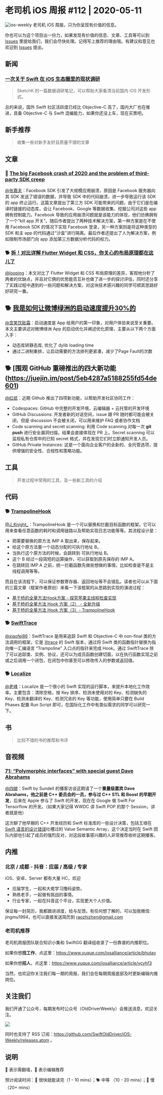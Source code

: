 # 老司机 iOS 周报 #112 | 2020-05-11

![ios-weekly](https://github.com/SwiftOldDriver/iOS-Weekly/blob/master/assets/ios-weekly.png?raw=true)
老司机 iOS 周报，只为你呈现有价值的信息。

你也可以为这个项目出一份力，如果发现有价值的信息、文章、工具等可以到 [Issues](https://github.com/SwiftOldDriver/iOS-Weekly/issues) 里提给我们，我们会尽快处理。记得写上推荐的理由哦。有建议和意见也欢迎到 [Issues](https://github.com/SwiftOldDriver/iOS-Weekly/issues) 提出。

## 新闻

###  [一次关于 Swift 在 iOS 生态圈里的现状调研](https://mp.weixin.qq.com/s/Ib48PWpKJNALlNoL4lm4-g)

> SketchK 的一篇数据调研笔记，可以帮助大家看清当前国内 iOS 开发形式。

总的来说，国外 Swift 社区活跃度已经比 Objective-C 高了，国内大厂也在推进，具备 Objective-C 与 Swift 混编能力，如果你还没上车，现在买票吧。

## 新手推荐

> 收集一些对新手友好且质量不错的文章

## 文章

### 🐎 [The big Facebook crash of 2020 and the problem of third-party SDK creep](https://rambo.codes/posts/2020-05-07-the-big-facebook-crash)

[@张嘉夫](https://github.com/josephchang10)：Facebook SDK 引发了大规模应用崩溃，原因是 Facebook 服务器向其 SDK 发送了错误的数据，并导致 SDK 中的代码崩溃，进一步导致运行该 SDK 的 app 终止运行。这篇文章提出了第三方 SDK 可能带来的问题，由于它们是在编译时链接的动态库，会让 Facebook、Google 等数据收集、挖掘公司对这些 app 拥有控制能力。Facebook 导致的应用崩溃问题就是该能力的体现，他们彷佛拥有了一个“kill app 开关”。随后作者提出了两种技术解决方案，第一种方案是在不使用 Facebook SDK 的情况下实现 Facebook 登录，另一种方案则是将这种类型的 SDK 和主 app 的代码通过“沙盒”进行隔离。最后作者还提出了人为解决方案，例如限制市场部门向 app 添加第三方数据分析代码的权力。

### 🐕 [拆！对比详解 Flutter Widget 和 CSS，你关心的布局原理都在这儿了](https://mp.weixin.qq.com/s/ZjrcYN6Asq1RpdgTrCUbiw)

[@looping](https://github.com/looping)：本文对比了 Flutter Widget 和 CSS 布局原理的差异，客观地分析了两者的优缺点，并且对它俩的优势能否互补也做了进一步的探讨评估，同时还分享了实践过程中遇到的一些问题和解决方案，对这块技术感兴趣的同学可顺其思路好好研究一番。

## 🐕 [我是如何让微博绿洲的启动速度提升30%的](https://mp.weixin.qq.com/s/SUHaGD1T2Vce4Ag-qgxtgg)

[@含笑饮砒霜](https://weibo.com/chinafishnews/)：启动速度是 App 给用户的第一印象，对用户体验来说至关重要。本文主要讲述对微博绿洲 App 的启动优化并阐述优化原理，主要从以下两个方面入手：

- 动态库转静态库, 优化了 dylib loading time
- 通过二进制重排，让启动需要的方法排列更紧凑，减少了Page Fault的次数

## 🐕 [围观 GitHub 重磅推出的四大新功能(https://juejin.im/post/5eb4287a5188255fd54de601)

[@红纸](https://github.com/nianran)：近期 Github 推出了四项新功能，以帮助开发社区协同工作：

- Codespaces: GitHub 中完整的开发环境，云编辑器 + 云托管的开发环境
- GitHub Discussions: 开发者新的对话空间，issue 跟 PR 随时都可能会被关闭，但是 discussion 不会被关闭，可以用来维护 FAQ 或者协作文档
- Code scanning and secret scanning: 利用 Code scanning 对每一次 **git push** 进行安全漏洞扫描，结果会直接体现在 PR 上。Secret scanning 可以监视私有仓库中的已知 secret 格式，并在发现它们时立即通知开发人员。
- GitHub Private Instances: 这是一个面向企业客户的全新的、全托管选项，提供增强的安全性、合规性和策略功能。


## 工具

> 开发过程中常用的工具，及一些新工具的介绍

## 代码

### 🐕 [TrampolineHook](https://github.com/SatanWoo/TrampolineHook)

[@J_Knight_](https://weibo.com/1929625262/profile?rightmod=1&wvr=6&mod=personinfo&is_all=1)：TrampolineHook 是一个可以替换和拦截目标函数的框架。它可以用来查看任意函数的耗时和调用链路以及帮助实现日志功能等等。其流程设计是：
- 把需要替换的原方法 IMP A 取出来，保存起来。
- 给这个原方法塞一个动态分配的可执行地址 B。
- 当执行这个原方法的时候，会跳转到 可执行地址 B。
- 这个 B 经过一段简短的运算操作，可以获取到原先保存的 IMP A。
- 在跳转回 IMP A 之前，统一拦截函数先做些想做的事情，比如检查是不是主线程调用等等。

而且在该流程下，可以保证参数寄存器、返回地址等不会错乱。读者也可以从下面的三篇文章（框架作者原创）来看一下该框架的从思路到实现的演进过程：
- [基于桥的全量方法Hook方案 - 探究苹果主线程检查实现](http://satanwoo.github.io/2017/09/24/mainthreadchecker1)
- [基于桥的全量方法 Hook 方案（2） - 全新升级](http://satanwoo.github.io/2020/04/22/NewBridgeHook/)
- [基于桥的全量方法 Hook 方案（3）- TrampolineHook](http://satanwoo.github.io/2020/04/26/TrampolineHookOpenSource)

### 🐕 [SwiftTrace](https://github.com/johnno1962/SwiftTrace)

[@xiaofei86](https://weibo.com/xuyafei86)：SwiftTrace 是用来追踪 Swift 和 Objective-C 中 non-final 类的方法调用的框架，它是 [Xtrace](https://github.com/johnno1962/Xtrace) 的 Swift 版本，通过将 Swift 类的函数指针替换为指向唯一汇编语言 “Trampoline” 入口点的指针来完成 Hook。通过 SwiftTrace 除了可以追踪类、实例、协议，还可以为成员函数创建切面，以在执行函数实现之前或之后调用一个闭包，在闭包中你甚至可以修改传入的参数或返回值。

### 🐕 [Localize](hhttps://github.com/freshOS/Localize)

[@老峰](https://github.com/gesantung)：Localize 是一个很小的 Swift 实现的运行脚本，来提升本地化工作效率。主要包含：清除空格，按 Key 排序、检测未使用对的 Key、检测缺失的 Key、检测未翻译的 Key、检测冗余的 Key 等功能，使用简单只要在 Build Phases 配置 Run Script 即可，在国际化工作中有类似需求的同学可以研究一下。


## 书

> 比较不错的书的推荐和书评

## 音视频

### [71: “Polymorphic interfaces” with special guest Dave Abrahams](https://www.swiftbysundell.com/podcast/71/)

[@四娘](https://kemchenj.github.io/)：Swift by Sundell 的播客访谈这期请了一个**重量级嘉宾 Dave Abrahams，他之前是 C++ 委员会的一员，参与过 C++ STL 和 Boost 的早期开发**，后来在 Apple 参与了 Swift 的开发，现在在 Google 做 Swift For Tensorflow 的开发。（如果大家记得 WWDC 讲 Swift POP 的那个 Session，讲者就是他）

这次聊了他早期的 C++ 开发经历和 Swift 标准库的一些设计决策，包括王垠在[Swift 语言的设计错误](http://www.yinwang.org/blog-cn/2016/06/06/swift)吐槽过的 Value Semantic Array，这个决定当时在 Swift 团队内部也引起了成员的强烈反对，对这段故事感兴趣的人非常推荐收听这期播客。

## 内推

### 北京 / 成都 - 抖音：应届 / 高级 / 专家

iOS、安卓、Server 都有大量 HC，欢迎

- 应届学生，一起和大佬学习撸码姿势。
- 熟练老手，一起做有挑战的事情。
- 行业专家，一起在抖音这个平台，实现更大个人价值。

保证每一封简历，我都跟进进度，给与反馈。有任何想了解的，可以加我微信: jingmu1994，也可以直接发送简历到 raozhizhen@gmail.com

### 老司机推荐

老司机周报团队联合知识小集和 SwiftGG 翻译组收录了一份靠谱的内推职位。

如果你想**找工作**，点这里：https://www.yuque.com/iosalliance/article/bhutav

如果你想**招人**，点这里：https://www.yuque.com/iosalliance/article/ycyhf3

当然，也欢迎你关注我们每一期的周报，我们会在每期周报底部及时更新编辑内推岗位。

## 关注我们

我们开通了公众号，每期发布时公众号（OldDriverWeekly）会推送消息，欢迎关注。

![](https://github.com/SwiftOldDriver/iOS-Weekly/blob/master/assets/qrcode_for_wechat.jpg?raw=true)

同时也支持了 RSS 订阅：https://github.com/SwiftOldDriver/iOS-Weekly/releases.atom 。

## 说明

🚧 表示需翻墙，🌟 表示编辑推荐

预计阅读时间：🐎 很快就能读完（1 - 10 mins）；🐕 中等 （10 - 20 mins）；🐢 慢（20+ mins）
